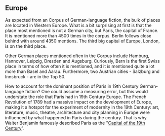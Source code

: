 ## Europe
As expected from an Corpus of German-language fiction, the bulk of places are located in Western Europe. What is a bit surprising at first is that the place most mentioned is not a German city, but Paris, the capital of France. It is mentioned more than 4500 times in the corpus. Berlin follows close behind with around 4350 mentions. The third big capital of Europe, London, is on the third place.

Other German places mentioned often in the Corpus include Hamburg, Hannover, Leipzig, Dresden and Augsburg. Curiously, Bern is the first Swiss place in terms of how often it is mentioned, and it is mentioned quite a lot more than Basel and Aarau. Furthermore, two Austrian cities - Salzburg and Innsbruck - are in the Top 50.

How to account for the dominant position of Paris in 19th Century German-language fiction? One could assume a measuring error, but this would understate the role that Paris had in 19th Century Europe. The French Revolution of 1789 had a massive impact on the development of Europe, making it a hotspot for the experiment of modernity in the 19th Century: art, literature, music, theatre, architecture and city planning in Europe were influenced by what happened in Paris during the century. That is why Walter Benjamin famously described Paris as the "[Capital of the 19th Century](https://www.textlog.de/benjamin-paris-hauptstadt.html)".